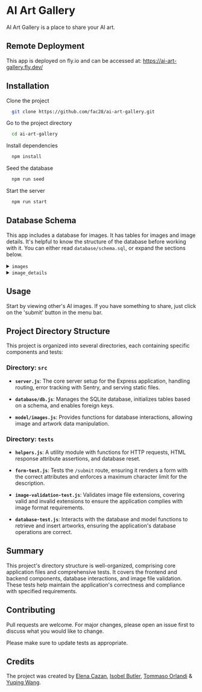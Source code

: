 # AI Art Gallery

AI Art Gallery is a place to share your AI art.

## Remote Deployment

This app is deployed on fly.io and can be accessed at: <https://ai-art-gallery.fly.dev/>

## Installation

Clone the project

```bash
  git clone https://github.com/fac28/ai-art-gallery.git
```

Go to the project directory

```bash
  cd ai-art-gallery
```

Install dependencies

```bash
  npm install
```

Seed the database
```bash
  npm run seed
```

Start the server

```bash
  npm run start
```

## Database Schema

This app includes a database for images. It has tables for images and image details. It's helpful to know the structure of the database before working with it. You can either read `database/schema.sql`, or expand the sections below.

<details>
<summary><code>images</code></summary>

| column     | type     | constraints               |
| ---------- | -------- | ------------------------- |
| id         | integer  | primary key autoincrement |
| image_file      | blob     |                     |

</details>

<details>
<summary><code>image_details</code></summary>

| column     | type     | constraints               |
| ---------- | -------- | ------------------------- |
| id         | integer  | primary key autoincrement|
| description    | text  |  |
| created_at | datetime | DEFAULT CURRENT_TIMESTAMP |
| image_id | integer | references images(id)     |
| tags | text | |
| uploaded_by | text | |
|FOREIGN KEY (image_id) REFERENCES images (id)|

</details>

## Usage

Start by viewing other's AI images. If you have something to share, just click on the 'submit' button in the menu bar.

## Project Directory Structure

This project is organized into several directories, each containing specific components and tests:

### Directory: `src`

- **`server.js`**: The core server setup for the Express application, handling routing, error tracking with Sentry, and serving static files.

- **`database/db.js`**: Manages the SQLite database, initializes tables based on a schema, and enables foreign keys.

- **`model/images.js`**: Provides functions for database interactions, allowing image and artwork data manipulation.

### Directory: `tests`

- **`helpers.js`**: A utility module with functions for HTTP requests, HTML response attribute assertions, and database reset.

- **`form-test.js`**: Tests the `/submit` route, ensuring it renders a form with the correct attributes and enforces a maximum character limit for the description.

- **`image-validation-test.js`**: Validates image file extensions, covering valid and invalid extensions to ensure the application complies with image format requirements.

- **`database-test.js`**: Interacts with the database and model functions to retrieve and insert artworks, ensuring the application's database operations are correct.

## Summary

This project's directory structure is well-organized, comprising core application files and comprehensive tests. It covers the frontend and backend components, database interactions, and image file validation. These tests help maintain the application's correctness and compliance with specified requirements.


## Contributing

Pull requests are welcome. For major changes, please open an issue first
to discuss what you would like to change.

Please make sure to update tests as appropriate.

## Credits

The project was created by <a href="https://github.com/cazanelena">Elena Cazan</a>, <a href="https://github.com/isobelbutler">Isobel Butler</a>, <a href="https://github.com/benante">Tommaso Orlandi</a> & <a href="https://github.com/yuqingwwang">Yuqing Wang</a>.

